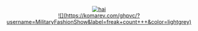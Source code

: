 <p align="center">
<a href="https://www.last.fm/user/PRHVL"><img src="https://lastfm-recently-played.vercel.app/api?user=PRHVL&footer_style=compact_stats&count=1&width=500&loved=true&header_style=none&bg_color=000000" alt="hai"> <br> ![](https://komarev.com/ghpvc/?username=MilitaryFashionShow&label=freak+count+++&color=lightgrey) </a>
</p>

